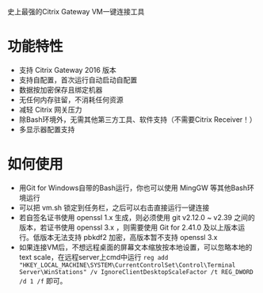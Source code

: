 史上最强的Citrix Gateway VM一键连接工具

# 功能特性

- 支持 Citrix Gateway 2016 版本
- 支持自配置，首次运行自动启动自配置
- 数据按加密保存且绑定机器
- 无任何内存驻留，不消耗任何资源
- 减轻 Citrix 网关压力
- 除Bash环境外，无需其他第三方工具、软件支持（不需要Citrix Receiver！）
- 多显示器配置支持
  
# 如何使用

- 用Git for Windows自带的Bash运行，你也可以使用 MingGW 等其他Bash环境运行
- 可以把 vm.sh 锁定到任务栏，之后可以右击直接运行一键连接
- 若自签名证书使用 openssl 1.x 生成，则必须使用 git v2.12.0 ~ v2.39 之间的版本，若证书使用 openssl 3.x ，则需要使用 Git for 2.41.0 及以上版本运行。低版本无法支持 pbkdf2 加密，高版本暂不支持 openssl 3.x 
- 如果连接VM后，不想远程桌面的屏幕文本缩放按本地设置，可以忽略本地的text scale，在远程server上cmd中运行 `reg add "HKEY_LOCAL_MACHINE\SYSTEM\CurrentControlSet\Control\Terminal Server\WinStations" /v IgnoreClientDesktopScaleFactor /t REG_DWORD /d 1 /f` 即可。
